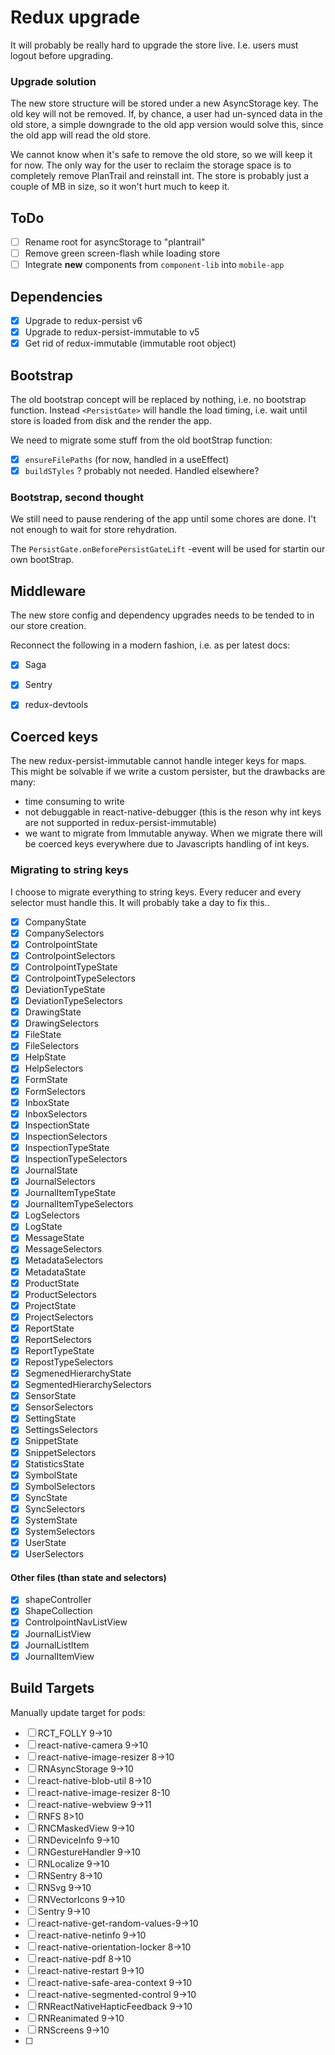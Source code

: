 # Redux upgrade
It will probably be really hard to upgrade the store live. I.e. users must logout before upgrading.

### Upgrade solution
The new store structure will be stored under a new AsyncStorage key. The old key  will not be removed. If, by chance, a user had un-synced data in the old store, a simple downgrade to the old app version would solve this, since the old app will read the old store.

We cannot know when it's safe to remove the old store, so we will keep it for now. The only way for the user to reclaim the storage space is to completely remove PlanTrail and reinstall int. The store is probably just a couple of MB in size, so it won't hurt much to keep it.

## ToDo
- [ ] Rename root for asyncStorage to "plantrail"
- [ ] Remove green screen-flash while loading store
- [ ] Integrate **new** components from `component-lib` into `mobile-app`

## Dependencies
- [x] Upgrade to redux-persist  v6
- [x] Upgrade to redux-persist-immutable to v5
- [x] Get rid of redux-immutable (immutable root object)

## Bootstrap
The old bootstrap concept will be replaced by nothing, i.e. no bootstrap function. Instead  `<PersistGate>` will handle the load timing, i.e.  wait until store is loaded from disk and the render the app.

We need to migrate some stuff from the old bootStrap function:
- [x] `ensureFilePaths` (for now, handled in a useEffect)
- [x] `buildSTyles` ? probably not needed. Handled elsewhere?

### Bootstrap, second thought
We still need to pause rendering of the app until some chores are done. I't not enough to wait for store rehydration. 

The `PersistGate.onBeforePersistGateLift` -event will be used for startin our own bootStrap.
 

## Middleware
The new store config and dependency upgrades  needs to be tended to in our store creation.

Reconnect the following in a modern fashion, i.e. as per latest docs:
- [x] Saga
- [x] Sentry
- [x] redux-devtools


## Coerced keys
The new redux-persist-immutable cannot handle integer keys for maps. This might be solvable if we write a custom persister, but the drawbacks are many:
* time consuming to write
* not debuggable in react-native-debugger (this is the reson why int keys are not supported in redux-persist-immutable)
* we want to migrate from Immutable anyway. When we migrate there will be coerced keys everywhere due to Javascripts handling of int keys.

### Migrating to string keys
I choose to migrate everything to string keys. Every reducer and every selector must handle this. It will probably take a day to fix this..

- [x] CompanyState
- [x] CompanySelectors
- [x] ControlpointState
- [x] ControlpointSelectors
- [x] ControlpointTypeState
- [x] ControlpointTypeSelectors
- [x] DeviationTypeState
- [x] DeviationTypeSelectors
- [x] DrawingState
- [x] DrawingSelectors
- [x] FileState
- [x] FileSelectors
- [x] HelpState
- [x] HelpSelectors
- [x] FormState
- [x] FormSelectors
- [x] InboxState
- [x] InboxSelectors
- [x] InspectionState
- [x] InspectionSelectors
- [x] InspectionTypeState
- [x] InspectionTypeSelectors
- [x] JournalState
- [x] JournalSelectors
- [x] JournalItemTypeState
- [x] JournalItemTypeSelectors
- [x] LogSelectors
- [x] LogState
- [x] MessageState
- [x] MessageSelectors
- [x] MetadataSelectors
- [x] MetadataState
- [x] ProductState
- [x] ProductSelectors
- [x] ProjectState
- [x] ProjectSelectors
- [x] ReportState
- [x] ReportSelectors
- [x] ReportTypeState
- [x] RepostTypeSelectors
- [x] SegmenedHierarchyState
- [x] SegmentedHierarchySelectors
- [x] SensorState
- [x] SensorSelectors
- [x] SettingState
- [x] SettingsSelectors
- [x] SnippetState
- [x] SnippetSelectors
- [x] StatisticsState
- [x] SymbolState
- [x] SymbolSelectors
- [x] SyncState
- [x] SyncSelectors
- [x] SystemState
- [x] SystemSelectors
- [x] UserState
- [x] UserSelectors

#### Other files (than state and selectors)
- [x] shapeController
- [x] ShapeCollection
- [x] ControlpointNavListView
- [x] JournalListView
- [x] JournalListItem
- [x] JournalItemView

## Build Targets
Manually update target for pods:

- [ ] RCT_FOLLY 9->10
- [ ] react-native-camera 9->10
- [ ] react-native-image-resizer 8->10
- [ ] RNAsyncStorage 9->10
- [ ] react-native-blob-util 8->10
- [ ] react-native-image-resizer 8-10
- [ ] react-native-webview 9->11
- [ ] RNFS 8>10
- [ ] RNCMaskedView 9->10
- [ ] RNDeviceInfo 9->10
- [ ] RNGestureHandler 9->10
- [ ] RNLocalize 9->10
- [ ] RNSentry 8->10
- [ ] RNSvg 9->10
- [ ] RNVectorIcons 9->10
- [ ] Sentry 9->10
- [ ] react-native-get-random-values-9->10
- [ ] react-native-netinfo 9->10
- [ ] react-native-orientation-locker 8->10
- [ ] react-native-pdf 8->10
- [ ] react-native-restart 9->10
- [ ] react-native-safe-area-context 9->10
- [ ] react-native-segmented-control 9->10
- [ ] RNReactNativeHapticFeedback 9->10
- [ ] RNReanimated 9->10
- [ ] RNScreens 9->10
- [ ] 
